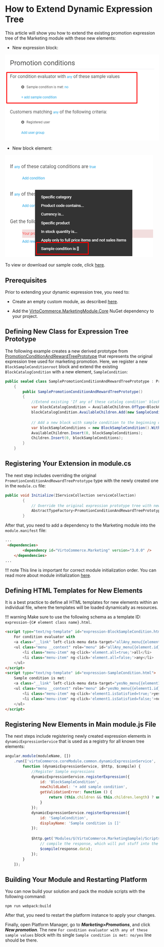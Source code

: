 ﻿# How to Extend Dynamic Expression Tree

This article will show you how to extend the existing promotion expression tree of the Marketing module with these new elements:

+ New expression block:

![New expression block](media/09-new-expression-block.png)

+ New block element:

![New block element](media/10-new-block-element.png)

To view or download our sample code, click [here](https://github.com/VirtoCommerce/vc-module-marketing/tree/dev/samples/VirtoCommerce.MarketingSampleModule.Web).

## Prerequisites
Prior to extending your dynamic expression tree, you need to:

+ Create an empty custom module, as described [here](https://docs.virtocommerce.org/new/dev_docs/Tutorials-and-How-tos/Tutorials/creating-custom-module/).
    
-   Add the [VirtoCommerce.MarketingModule.Core](https://www.nuget.org/packages/VirtoCommerce.MarketingModule.Core) NuGet dependency to your project.

## Defining New Class for Expression Tree Prototype
The following example creates a new derived prototype from [PromotionConditionAndRewardTreePrototype](https://github.com/VirtoCommerce/vc-module-marketing/blob/dev/src/VirtoCommerce.MarketingModule.Core/Model/Promotions/PromotionConditionAndRewardTreePrototype.cs) that represents the original expression tree used for marketing promotion. Here, we register a new `BlockSampleConditionroot` block and extend the existing `BlockCatalogCondition` with a new element, `SampleCondition`:

``` csharp title="SamplePromotionConditionAndRewardTreePrototype.cs"
public sealed class SamplePromotionConditionAndRewardTreePrototype : PromotionConditionAndRewardTreePrototype
    {
        public SamplePromotionConditionAndRewardTreePrototype()
        {
            //Extend existing 'If any of these catalog condition' block with a new condition element
            var blockCatalogCondition = AvailableChildren.OfType<BlockCatalogCondition>().FirstOrDefault();
            blockCatalogCondition.AvailableChildren.Add(new SampleCondition());

            // Add a new block with sample condition to the beginning of the tree
            var blockSampleConditions = new BlockSampleCondition().WithAvailConditions(new SampleCondition());
            AvailableChildren.Insert(0, blockSampleConditions);
            Children.Insert(0, blockSampleConditions);
        }
    }
```

## Registering Your Extension in module.cs
The next step includes overriding the original `PromotionConditionAndRewardTreePrototype` type with the newly created one in the `module.cs` file:

``` csharp title="module.cs"
public void Initialize(IServiceCollection serviceCollection)
        {
            // Override the original expression prototype tree with new type
            AbstractTypeFactory<PromotionConditionAndRewardTreePrototype>.OverrideType<PromotionConditionAndRewardTreePrototype, SamplePromotionConditionAndRewardTreePrototype>();
        }
```

After that, you need to add a dependency to the Marketing module into the `module.manifest` file:

``` html title="module.manifest"
...
 <dependencies>
        <dependency id="VirtoCommerce.Marketing" version="3.0.0" />
    </dependencies>
...
```

!!! note
	This line is important for correct module initialization order. You can read more about module initialization [here](https://docs.virtocommerce.org/new/dev_docs/Fundamentals/Modularity/04-loading-modules-into-app-process/#creating-solution-from-template).

## Defining HTML Templates for New Elements

It is a best practice to define all HTML templates for new elements within an individual file, where the templates will be loaded dynamically as resources.

!!! warning
	Make sure to use the following schema as a template ID: `expression-{C# element class name}.html`.

``` html title="Scripts/all-templates.js"
<script type="text/ng-template" id="expression-BlockSampleCondition.html">
    For condition evaluator with
    <a class="__link" left-click-menu data-target="allAny_menu{{element.id}}">{{element.all | boolToValue:'all':'any'}}</a> of these sample values
    <ul class="menu __context" role="menu" id="allAny_menu{{element.id}}">
        <li class="menu-item" ng-click='element.all=true;'>all</li>
        <li class="menu-item" ng-click='element.all=false;'>any</li>
    </ul>
</script>
<script type="text/ng-template" id="expression-SampleCondition.html">
    Sample condition is met: 
    <a class="__link" left-click-menu data-target="yesNo_menu{{element1.id}}">{{element1.isSatisfied | boolToValue:'yes':'no'}}</a>
    <ul class="menu __context" role="menu" id="yesNo_menu{{element1.id}}">
        <li class="menu-item" ng-click='element1.isSatisfied=true;'>yes</li>
        <li class="menu-item" ng-click='element1.isSatisfied=false;'>no</li>
    </ul>
</script>
```

## Registering New Elements in Main module.js File
The next steps include registering newly created expression elements in `dynamicExpressionService` that is used as a registry for all known tree elements:

``` js title="Script/module.js"
angular.module(moduleName, [])
    .run(['virtoCommerce.coreModule.common.dynamicExpressionService', '$http', '$compile',
        function (dynamicExpressionService, $http, $compile) {
            //Register Sample expressions
            dynamicExpressionService.registerExpression({
                id: 'BlockSampleCondition',
                newChildLabel: '+ add sample condition',
                getValidationError: function () {
                    return (this.children && this.children.length) ? undefined : 'Promotion requires at least one eligibility';
                }
            });
            dynamicExpressionService.registerExpression({
                id: 'SampleCondition',
                displayName: 'Sample condition is []'
            });

            $http.get('Modules/$(VirtoCommerce.MarketingSample)/Scripts/all-templates.html').then(function (response) {
                // compile the response, which will put stuff into the cache
                $compile(response.data);
            });
        }
    ]);
```

## Building Your Module and Restarting Platform

You can now build your solution and pack the module scripts with the following command:

``` console
npm run webpack:build
```

After that, you need to restart the platform instance to apply your changes.

Finally, open Platform Manager, go to ***Marketing>Promotions***, and click ***New promotion***. The new `For condition evaluator with any of these sample values` block with its single `Sample condition is met: no/yes` line should be there.
